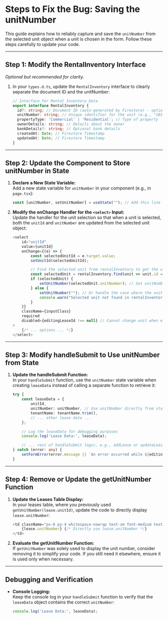 # Steps to Fix the Bug: Saving the unitNumber

This guide explains how to reliably capture and save the `unitNumber` from the selected unit object when a unit is chosen in the form. Follow these steps carefully to update your code.

---

## Step 1: Modify the RentalInventory Interface

*Optional but recommended for clarity.*

1. In your `types.d.ts`, update the `RentalInventory` interface to clearly separate the document ID and the unitNumber:

    ```typescript
    // Interface for Rental Inventory Data
    export interface RentalInventory {
      id?: string; // Document ID (auto-generated by Firestore) - optional
      unitNumber: string; // Unique identifier for the unit (e.g., "101" or "HSR2")
      propertyType: 'Commercial' | 'Residential'; // Type of property
      ownerDetails: string; // Details about the owner
      bankDetails?: string; // Optional bank details
      createdAt: Date; // Firestore Timestamp
      updatedAt: Date; // Firestore Timestamp
    }
    ```

---

## Step 2: Update the Component to Store unitNumber in State

1. **Declare a New State Variable:**  
   Add a new state variable for `unitNumber` in your component (e.g., in `page.tsx`):

    ```typescript
    const [unitNumber, setUnitNumber] = useState(""); // Add this line along with other state variables
    ```

2. **Modify the onChange Handler for the `<select>` Input:**  
   Update the handler for the unit selection so that when a unit is selected, both the `unitId` and `unitNumber` are updated from the selected unit object:

    ```typescript
    <select
        id="unitId"
        value={unitId}
        onChange={(e) => {
            const selectedUnitId = e.target.value;
            setUnitId(selectedUnitId);

            // Find the selected unit from rentalInventory to get the unitNumber
            const selectedUnit = rentalInventory.find(unit => unit.id === selectedUnitId);
            if (selectedUnit) {
                setUnitNumber(selectedUnit.unitNumber); // Set unitNumber state
            } else {
                setUnitNumber(""); // Or handle the case where the unit is not found
                console.warn("Selected unit not found in rentalInventory");
            }
        }}
        className={inputClass}
        required
        disabled={editingLeaseId !== null} // Cannot change unit when editing
    >
        {/* ... options ... */}
    </select>
    ```

---

## Step 3: Modify handleSubmit to Use unitNumber from State

1. **Update the handleSubmit Function:**  
   In your `handleSubmit` function, use the `unitNumber` state variable when creating `leaseData` instead of calling a separate function to retrieve it:

    ```typescript
    try {
        const leaseData = {
            unitId,
            unitNumber: unitNumber, // Use unitNumber directly from state
            tenantName: tenantName.trim(),
            // ... other lease data ...
        };

        // Log the leaseData for debugging purposes
        console.log('Lease Data:', leaseData);

        // ... rest of handleSubmit logic, e.g., addLease or updateLease ...
    } catch (error: any) {
        setFormError(error.message || `An error occurred while ${editingLeaseId ? 'updating' : 'saving'} the lease`);
    }
    ```

---

## Step 4: Remove or Update the getUnitNumber Function

1. **Update the Leases Table Display:**  
   In your leases table, where you previously used `getUnitNumber(lease.unitId)`, update the code to directly display `lease.unitNumber`:

    ```typescript
    <td className="px-6 py-4 whitespace-nowrap text-sm font-medium text-gray-900">
        {lease.unitNumber} {/* Directly use lease.unitNumber */}
    </td>
    ```

2. **Evaluate the getUnitNumber Function:**  
   If `getUnitNumber` was solely used to display the unit number, consider removing it to simplify your code. If you still need it elsewhere, ensure it is used only when necessary.

---

## Debugging and Verification

- **Console Logging:**  
  Keep the console log in your `handleSubmit` function to verify that the `leaseData` object contains the correct `unitNumber`:

  ```typescript
  console.log('Lease Data:', leaseData);
